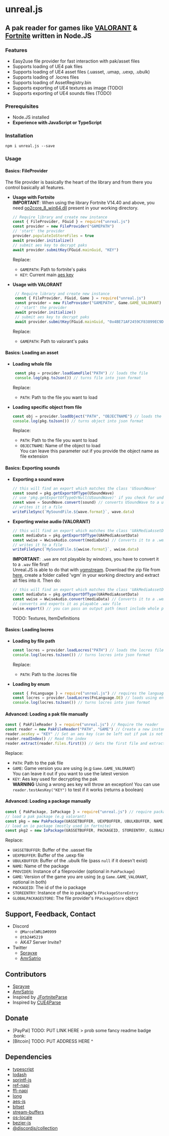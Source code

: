# unreal.js
## A pak reader for games like [VALORANT](https://playvalorant.com) & [Fortnite](https://fortnite.com) written in Node.JS

### Features
- Easy2use file provider for fast interaction with pak/asset files
- Supports loading of UE4 pak files
- Supports loading of UE4 asset files (.uasset, .umap, .uexp, .ubulk)
- Supports loading of .locres files
- Supports loading of AssetRegistry.bin  
- Supports exporting of UE4 textures as image (TODO) 
- Supports exporting of UE4 sounds files (TODO)

### Prerequisites 
- Node.JS installed
- **Experience with JavaScript or TypeScript**

### Installation 
`npm i unreal.js --save`

### Usage
#### Basics: FileProvider
The file provider is basically the heart of the library and from there you control basically all features.
- **Usage with Fortnite**\
  **IMPORTANT**: When using the library Fortnite V14.40 and above, you need [oo2core_8_win64.dll](https://drive.google.com/file/d/1PK-ImVzvJXupHljncMo95oAlV2TXEb8D/view?usp=sharing) present in your working directory.
    ```js
    // Require library and create new instance
    const { FileProvider, FGuid } = require("unreal.js")
    const provider = new FileProvider("GAMEPATH")
    // 'start' the provider
    provider.populateIoStoreFiles = true
    await provider.initialize()
    // submit aes key to decrypt paks
    await provider.submitKey(FGuid.mainGuid, "KEY")
    ```
    Replace:
    - `GAMEPATH`: Path to fortnite's paks
    - `KEY`: Current main [aes key](https://benbot.app/api/v1/aes)
   

- **Usage with VALORANT**
   ```js
    // Require library and create new instance
    const { FileProvider, FGuid, Game } = require("unreal.js")
    const provider = new FileProvider("GAMEPATH", Game.GAME_VALORANT)
    // 'start' the provider
    await provider.initialize()
    // submit aes key to decrypt paks
    await provider.submitKey(FGuid.mainGuid, "0x4BE71AF2459CF83899EC9DC2CB60E22AC4B3047E0211034BBABE9D174C069DD6")
   ```
   Replace:
   - `GAMEPATH`: Path to valorant's paks
   
#### Basics: Loading an asset
- **Loading whole file**
  ```js
   const pkg = provider.loadGameFile("PATH") // loads the file
   console.log(pkg.toJson()) // turns file into json format
  ```
  Replace:
  - `PATH`: Path to the file you want to load
   

- **Loading specific object from file**
  ```js
  const obj = provider.loadObject("PATH", "OBJECTNAME") // loads the object
  console.log(pkg.toJson()) // turns object into json format
  ```
  Replace:
  - `PATH`: Path to the file you want to load
  - `OBJECTNAME`: Name of the object to load\
   You can leave this parameter out if you provide the object name as file extension

#### Basics: Exporting sounds
- **Exporting a sound wave**
  ```js
  // this will find an export which matches the class 'USoundWave'
  const sound = pkg.getExportOfType(USoundWave)
  // use 'pkg.getExportOfTypeOrNull(USoundWave)' if you check for undefined/null manually
  const wave = SoundWave.convert(sound) // converts USoundWave to a usable file
  // writes it it a file
  writeFileSync(`MySoundFile.${wave.format}`, wave.data)
  ```


- **Exporting wwise audio (VALORANT)**
  ```js
  // this will find an export which matches the class 'UAkMediaAssetData'
  const mediaData = pkg.getExportOfType(UAkMediaAssetData)
  const wwise = WwiseAudio.convert(mediaData) // Converts it to a .wem file
  // writes it to a file
  writeFileSync(`MySoundFile.${wwise.format}`, wwise.data)
  ```
  **IMPORTANT**: `.wem` are not playable by windows, you have to convert it to a `.wav` file first!\
  Unreal.JS is able to do that with [vgmstream](https://github.com/vgmstream/vgmstream). Download the zip file from [here](https://drive.google.com/file/d/1Fed4ba_FvegUgeIXCgnlcoUzoABC-ZxX/view?usp=sharing),
  create a folder called 'vgm' in your working directory and extract all files into it. Then do:
  ```js
  // this will find an export which matches the class 'UAkMediaAssetData'
  const mediaData = pkg.getExportOfType(UAkMediaAssetData)
  const wwise = WwiseAudio.convert(mediaData) // Converts it to a .wem file
  // converts and exports it as playable .wav file
  wwise.export() // you can pass an output path (must include whole path with filename and extension)
  ```
  TODO: Textures, ItemDefinitions

#### Basics: Loading locres
- **Loading by file path**   
   ```js
   const locres = provider.loadLocres("PATH") // loads the locres file
   console.log(locres.toJson()) // turns locres into json format 
   ```
  Replace:
  - `PATH`: Path to the .locres file


- **Loading by enum**
  ```js
  const { FnLanguage } = require("unreal.js") // requires the language enum
  const locres = provider.loadLocres(FnLanguage.DE) // loads using enum
  console.log(locres.toJson()) // turns locres into json format 
  ```  
  
#### Advanced: Loading a pak file manually
```js
const { PakFileReader } = require("unreal.js") // Require the reader
const reader = new PakFileReader("PATH", "GAME") // Create a new instance
reader.aesKey = "KEY" // Set an aes key (can be left out if pak is not encrypted)
reader.readIndex() // Read the index
reader.extract(reader.files.first()) // Gets the first file and extracts it as Buffer
```
Replace:
- `PATH`: Path to the pak file
- `GAME`: Game version you are using (e.g `Game.GAME_VALORANT`)\
  You can leave it out if you want to use the latest version
- `KEY`: Aes key used for decrypting the pak\
  **WARNING** Using a wrong aes key will throw an exception! You can use `reader.testAesKey("KEY")` to test if it works (returns a boolean)

#### Advanced: Loading a package manually
```js
const { PakPackage, IoPackage } = require("unreal.js") // require package classes
// load a pak package (e.g valorant)
const pkg = new PakPackage(UASSETBUFFER, UEXPBUFFER, UBULKBUFFER, NAME, PROVIDER, GAME)
// load an io package (mostly used in fortnite)
const pkg2 = new IoPackage(UASSETBUFFER, PACKAGEID, STOREENTRY, GLOBALPACKAGESTORE, PROVIDER, GAME)
```
Replace:
- `UASSETBUFFER`: Buffer of the .uasset file
- `UEXPBUFFER`: Buffer of the .uexp file
- `UBULKBUFFER`: Buffer of the .ubulk file (pass `null` if it doesn't exist)
- `NAME`: Name of the package
- `PROVIDER`: Instance of a fileprovider (optional in `PakPackage`)
- `GAME`: Version of the game you are using (e.g `Game.GAME_VALORANT`, optional in both)
- `PACKAGEID`: The id of the io package
- `STOREENTRY`: Instance of the io package's `FPackageStoreEntry`
- `GLOBALPACKAGESTORE`: The file provider's `FPackageStore` object

## Support, Feedback, Contact
- Discord
  - `@MarcelWRLD#0999` 
  - `@tb24#5219`
  - AK47 Server Invite?
- Twitter
  - [Sprayxe](https://twitter.com/@Sprayxe_)
  - [AmrSatrio](https://twitter.com/@AmrSatrio)

## Contributors
- [Sprayxe](https://twitter.com/@Sprayxe_)
- [AmrSatrio](https://twitter.com/@AmrSatrio)
- Inspired by [JFortniteParse](https://github.com/FabianFG/JFortniteParse)
- Inspired by [CUE4Parse](https://github.com/FabianFG/CUE4Parse)
  
## Donate
- [PayPal] TODO: PUT LINK HERE     > prob some fancy readme badge :bonk:
- [Bitcoin] TODO: PUT ADDRESS HERE ^

## Dependencies
- [typescript](https://npmjs.com/typescript)
- [lodash](https://npmjs.com/lodash)  
- [sprintf-js](https://npmjs.com/sprintf-js)
- [ref-napi](https://npmjs.com/ref-napi)
- [ffi-napi](https://npmjs.com/ffi-napi)
- [long](https://npmjs.com/long)
- [aes-js](https://npmjs.com/aes-js)
- [bitset](https://npmjs.com/bitset)  
- [stream-buffers](https://npmjs.com/stream-buffers)
- [os-locale](https://npmjs.com/os-locale)
- [bezier-js](https://npmjs.com/bezier-js)  
- [@discordjs/collection](https://npmjs.com/@discordjs/collection)
